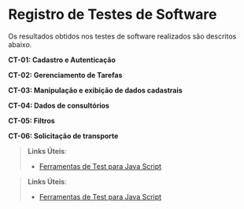 # Registro de Testes de Software

Os resultados obtidos nos testes de software realizados são descritos abaixo. 

**CT-01: Cadastro e Autenticação**



**CT-02: Gerenciamento de Tarefas**



**CT-03: Manipulação e exibição de dados cadastrais**



**CT-04: Dados de consultórios**



**CT-05: Filtros**



**CT-06: Solicitação de transporte**


> **Links Úteis**:
> - [Ferramentas de Test para Java Script](https://geekflare.com/javascript-unit-testing/)

> **Links Úteis**:
> - [Ferramentas de Test para Java Script](https://geekflare.com/javascript-unit-testing/)

